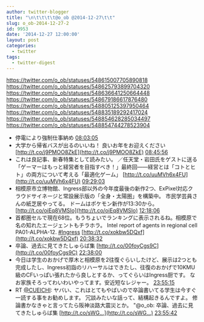 ```yaml
---
author: twitter-blogger
title: "\n\t\t\t\t@o_ob @2014-12-27\t\t"
slug: o_ob-2014-12-27-2
id: 9953
date: '2014-12-27 12:00:00'
layout: post
categories:
  - twitter
tags:
  - twitter-digest
---
```


https://twitter.com/o_ob/statuses/548615007705890818 https://twitter.com/o_ob/statuses/548625793899704320 https://twitter.com/o_ob/statuses/548636641250664448 https://twitter.com/o_ob/statuses/548679186617876480 https://twitter.com/o_ob/statuses/548805125397950464 https://twitter.com/o_ob/statuses/548835189292417024 https://twitter.com/o_ob/statuses/548854628285034497 https://twitter.com/o_ob/statuses/548854744278523904  

*   停電により強制仕事納め [08:03:05](https://twitter.com/o_ob/statuses/548615007705890818)
*   大学から帰省バスが出るのいいね！ 良いお年をお迎えください [http://t.co/j9PMOO8ZkE](http://t.co/j9PMOO8ZkE) [08:45:56](https://twitter.com/o_ob/statuses/548625793899704320)
*   これは良記事、新春特集として読みたい。 ／任天堂・岩田氏をゲストに送る「ゲーマーはもっと経営者を目指すべき！」最終回――経営とは「コトとヒト」の両方について考える「最適化ゲーム」 [http://t.co/uuMVh6x4FU](http://t.co/uuMVh6x4FU) [09:29:03](https://twitter.com/o_ob/statuses/548636641250664448)
*   相模原市立博物館、Ingress部以外の今年度最後の新作2つ、ExPixel対応クラウドサイネージと常設展示版の「全身・太陽圏」を構築中。 市民学芸員さんの紙芝居やってる。 ドームはポケモン新作が13:30から。 [http://t.co/oiEq8VMSIo](http://t.co/oiEq8VMSIo) [12:18:06](https://twitter.com/o_ob/statuses/548679186617876480)
*   首都圏セルで現在68位。もうちょいでランキングに表示されるね。相模原で名の知れたエージェントもチラホラ。 Intel report of agents in regional cell PA01-ALPHA-12\. [#Ingress](https://twitter.com/search?q=%23Ingress&src=hash) [http://t.co/xokbw5DQxf](http://t.co/xokbw5DQxf) [20:38:32](https://twitter.com/o_ob/statuses/548805125397950464)
*   卒論、過去に見てきたしゅらば集 [http://t.co/00foyCgs9C](http://t.co/00foyCgs9C) [22:38:00](https://twitter.com/o_ob/statuses/548835189292417024)
*   今日は学生のおかげで厚木と相模原を2往復ぐらいしたけど、展示は2つとも完成したし、Ingress初詣のリハーサルはできたし、往復のおかげで10KMU級のCFいっぱい張れたから良しとするか、ってぐらいはIngress厨です。 なお家族そろってわいわいやってます。安近短なレジャー。 [23:55:15](https://twitter.com/o_ob/statuses/548854628285034497)
*   RT [@CUEICHI](https://twitter.com/CUEICHI): ヤバい、これはとてもやばいので卒論書いてる学生は今すぐ一読する事をお勧めします。 冗談みたいな話って、結構起きるんですよ。 修論書かなきゃと言ってたら阪神淡路大震災とか。 "@o_ob: 卒論、過去に見てきたしゅらば集 [http://t.co/sWG…](http://t.co/sWG…) [23:55:42](https://twitter.com/o_ob/statuses/548854744278523904)